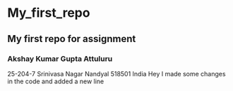 # My_first_repo
## My first repo for assignment 
### Akshay Kumar Gupta Attuluru
25-204-7 Srinivasa Nagar Nandyal 518501 India
Hey I made some changes in the code and added a new line 
